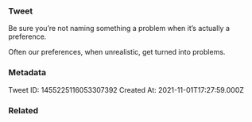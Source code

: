 ### Tweet
Be sure you’re not naming something a problem when it’s actually a preference.

Often our preferences, when unrealistic, get turned into problems.

### Metadata
Tweet ID: 1455225116053307392
Created At: 2021-11-01T17:27:59.000Z

### Related

